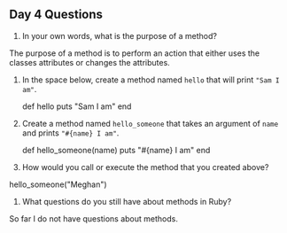 ## Day 4 Questions

1. In your own words, what is the purpose of a method?

The purpose of a method is to perform an action that either uses the classes attributes or changes the attributes.

1. In the space below, create a method named `hello` that will print `"Sam I am"`.

    def hello
        puts "Sam I am"
    end


1. Create a method named `hello_someone` that takes an argument of `name` and prints `"#{name} I am"`.

    def hello_someone(name)
        puts "#{name} I am"
    end

1. How would you call or execute the method that you created above?

hello_someone("Meghan")

1. What questions do you still have about methods in Ruby?

So far I do not have questions about methods.

